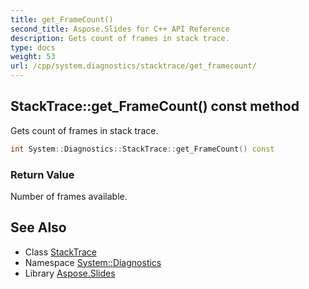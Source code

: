 ```yaml
---
title: get_FrameCount()
second_title: Aspose.Slides for C++ API Reference
description: Gets count of frames in stack trace.
type: docs
weight: 53
url: /cpp/system.diagnostics/stacktrace/get_framecount/
---
```

## StackTrace::get_FrameCount() const method


Gets count of frames in stack trace.

```cpp
int System::Diagnostics::StackTrace::get_FrameCount() const
```


### Return Value

Number of frames available.

## See Also

* Class [StackTrace](./)
* Namespace [System::Diagnostics](../)
* Library [Aspose.Slides](../../)